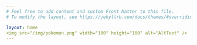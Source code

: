 ```yaml
---
# Feel free to add content and custom Front Matter to this file.
# To modify the layout, see https://jekyllrb.com/docs/themes/#overriding-theme-defaults

layout: home
<img src="/img/pokemon.png" width="100" height="100" alt="AltText" />
---
```

